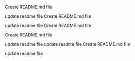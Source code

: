 Create README.md file 



update readme file Create README.md file 



update readme file 
Create README.md file 


Create README.md file 



update readme file 
update readme file 
Create README.md file 



update readme file 
